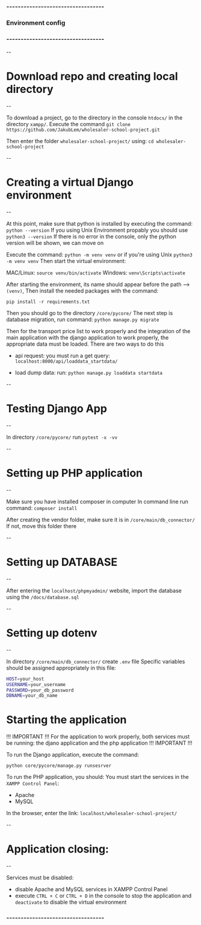 ### ----------------------------------
### Environment config
### ----------------------------------


--
# Download repo and creating local directory
--

To download a project, go to the directory in the console `htdocs/` in the directory `xampp/`.
Execute the command `git clone https://github.com/JakubLem/wholesaler-school-project.git`

Then enter the folder `wholesaler-school-project/` using: 
```cd wholesaler-school-project```

--
# Creating a virtual Django environment
--

At this point, make sure that python is installed by executing the command: `python --version`
If you using Unix Environment propably you should use `python3 --version`
If there is no error in the console, only the python version will be shown, we can move on

Execute the command: `python -m venv venv` or if you're using Unix `python3 -m venv venv`
Then start the virtual environment:

MAC/Linux: `source venv/bin/activate`
Windows: `venv\Scripts\activate`

After starting the environment, its name should appear before the path --> `(venv)`, 
Then install the needed packages with the command:

`pip install -r requirements.txt`

Then you should go to the directory `/core/pycore/`
The next step is database migration, run command: `python manage.py migrate`

Then for the transport price list to work properly and the integration of the main application with the django application to work properly, the appropriate data must be loaded. There are two ways to do this

- api request:
you must run a get query: `localhost:8000/api/loaddata_startdata/`


- load dump data: 
run: `python manage.py loaddata startdata`

--
# Testing Django App
--

In directory `/core/pycore/` run `pytest -x -vv`

--
# Setting up PHP application
--

Make sure you have installed composer in computer
In command line run command: `composer install`

After creating the vendor folder, make sure it is in `/core/main/db_connector/`
If not, move this folder there

--
# Setting up DATABASE
--

After entering the `localhost/phpmyadmin/` website, import the database using the `/docs/database.sql`

--
# Setting up dotenv
--

In directory `/core/main/db_connector/` create `.env` file
Specific variables should be assigned appropriately in this file:

```bash
HOST=your_host
USERNAME=your_username
PASSWORD=your_db_password
DBNAME=your_db_name
```

# Starting the application

!!! IMPORTANT !!!
For the application to work properly, both services must be running: the djano application and the php application
!!! IMPORTANT !!!

To run the Django application, execute the command:

`python core/pycore/manage.py runsesrver`

To run the PHP application, you should:
You must start the services in the `XAMPP Control Panel`:
- Apache
- MySQL

In the browser, enter the link: `localhost/wholesaler-school-project/`

--
# Application closing:
--

Services must be disabled:
- disable Apache and MySQL services in XAMPP Control Panel
- execute `CTRL + C` or `CTRL + D` in the console to stop the application
and `deactivate` to disable the virtual environment


### ----------------------------------